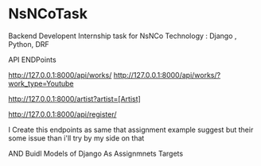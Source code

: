 # NsNCoTask
Backend Developent  Internship task for NsNCo
Technology : Django , Python, DRF

API ENDPoints

http://127.0.0.1:8000/api/works/
http://127.0.0.1:8000/api/works/?work_type=Youtube

http://127.0.0.1:8000/artist?artist=[Artist]

http://127.0.0.1:8000/api/register/

I Create this endpoints as same that assignment example suggest but their some issue than i'll try by my side on that

AND Buidl Models of Django As Assignmnets Targets
